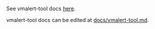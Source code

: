 See vmalert-tool docs [here](https://docs.victoriametrics.com/victoriametrics/vmalert-tool/).

vmalert-tool docs can be edited at [docs/vmalert-tool.md](https://github.com/VictoriaMetrics/VictoriaMetrics/blob/master/docs/victoriametrics/vmalert-tool.md).

